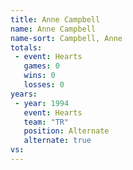 ```yaml
---
title: Anne Campbell
name: Anne Campbell
name-sort: Campbell, Anne
totals:
 - event: Hearts
   games: 0
   wins: 0
   losses: 0
years:
 - year: 1994
   event: Hearts
   team: "TR"
   position: Alternate
   alternate: true
vs:
---
```

